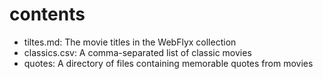 # contents
* tiltes.md: The movie titles in the WebFlyx collection
* classics.csv: A comma-separated list of classic movies
* quotes: A directory of files containing memorable quotes from movies

